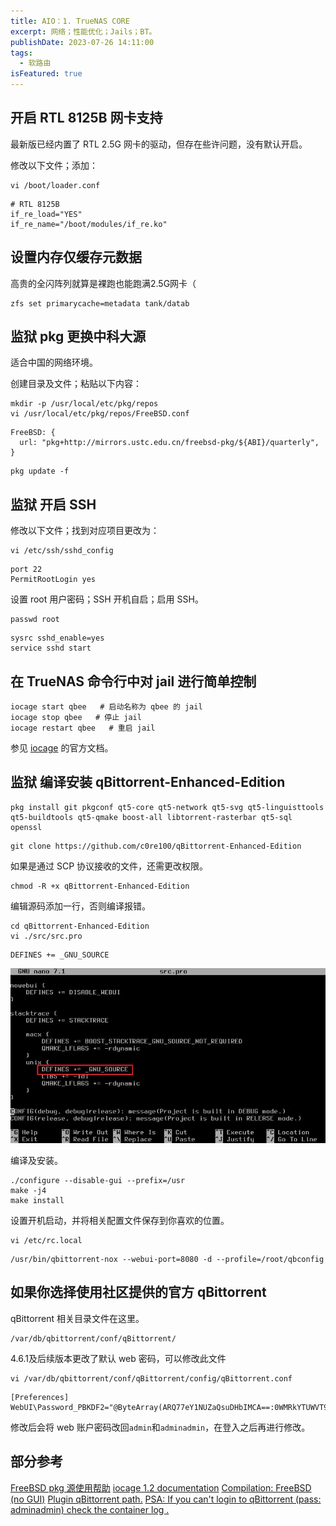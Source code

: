 ```yaml
---
title: AIO：1. TrueNAS CORE
excerpt: 网络；性能优化；Jails；BT。
publishDate: 2023-07-26 14:11:00
tags:
  - 软路由
isFeatured: true
---
```


## 开启 RTL 8125B 网卡支持
最新版已经内置了 RTL 2.5G 网卡的驱动，但存在些许问题，没有默认开启。

修改以下文件；添加：

```
vi /boot/loader.conf
```

```
# RTL 8125B
if_re_load="YES"
if_re_name="/boot/modules/if_re.ko"
```


## 设置内存仅缓存元数据
高贵的全闪阵列就算是裸跑也能跑满2.5G网卡（

```
zfs set primarycache=metadata tank/datab
```


## 监狱 pkg 更换中科大源
适合中国的网络环境。

创建目录及文件；粘贴以下内容：

```
mkdir -p /usr/local/etc/pkg/repos
vi /usr/local/etc/pkg/repos/FreeBSD.conf
```

```
FreeBSD: {
  url: "pkg+http://mirrors.ustc.edu.cn/freebsd-pkg/${ABI}/quarterly",
}
```

```
pkg update -f
```


## 监狱 开启 SSH
修改以下文件；找到对应项目更改为：

```
vi /etc/ssh/sshd_config
```

```
port 22
PermitRootLogin yes
```

设置 root 用户密码；SSH 开机自启；启用 SSH。

```
passwd root
```

```
sysrc sshd_enable=yes
service sshd start
```


## 在 TrueNAS 命令行中对 jail 进行简单控制

```
iocage start qbee   # 启动名称为 qbee 的 jail
iocage stop qbee   # 停止 jail
iocage restart qbee   # 重启 jail
```

参见 [iocage](https://iocage.readthedocs.io/en/latest/basic-use.html) 的官方文档。


## 监狱 编译安装 qBittorrent-Enhanced-Edition

```
pkg install git pkgconf qt5-core qt5-network qt5-svg qt5-linguisttools qt5-buildtools qt5-qmake boost-all libtorrent-rasterbar qt5-sql openssl
```

```
git clone https://github.com/c0re100/qBittorrent-Enhanced-Edition
```

如果是通过 SCP 协议接收的文件，还需更改权限。

```
chmod -R +x qBittorrent-Enhanced-Edition
```

编辑源码添加一行，否则编译报错。

```
cd qBittorrent-Enhanced-Edition
vi ./src/src.pro
```

```
DEFINES += _GNU_SOURCE
```

![img1](/public/blog9-img1.webp)

编译及安装。

```
./configure --disable-gui --prefix=/usr
make -j4
make install
```

设置开机启动，并将相关配置文件保存到你喜欢的位置。

```
vi /etc/rc.local
```

```
/usr/bin/qbittorrent-nox --webui-port=8080 -d --profile=/root/qbconfig
```

## 如果你选择使用社区提供的官方 qBittorrent
qBittorrent 相关目录文件在这里。

```
/var/db/qbittorrent/conf/qBittorrent/
```
4.6.1及后续版本更改了默认 web 密码，可以修改此文件

```
vi /var/db/qbittorrent/conf/qBittorrent/config/qBittorrent.conf
```

```
[Preferences]
WebUI\Password_PBKDF2="@ByteArray(ARQ77eY1NUZaQsuDHbIMCA==:0WMRkYTUWVT9wVvdDtHAjU9b3b7uB8NR1Gur2hmQCvCDpm39Q+PsJRJPaCU51dEiz+dTzh8qbPsL8WkFljQYFQ==)"
```

修改后会将 web 账户密码改回```admin```和```adminadmin```，在登入之后再进行修改。


## 部分参考
[FreeBSD pkg 源使用帮助](https://mirrors.ustc.edu.cn/help/freebsd-pkg.html)
[iocage 1.2 documentation](https://iocage.readthedocs.io/en/latest/basic-use.html)
[Compilation: FreeBSD (no GUI)](https://github.com/qbittorrent/qBittorrent/wiki/Compilation:-FreeBSD-(no-GUI))
[Plugin qBittorrent path.](https://www.truenas.com/community/threads/plugin-qbittorrent-path.110035/)
[PSA: If you can't login to qBittorrent (pass: adminadmin) check the container log .](https://www.reddit.com/r/unRAID/comments/180ou0b/psa_if_you_cant_login_to_qbittorrent_pass/)